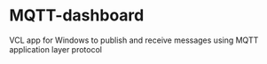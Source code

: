 # MQTT-dashboard
VCL app for Windows to publish and receive messages using MQTT application layer protocol
